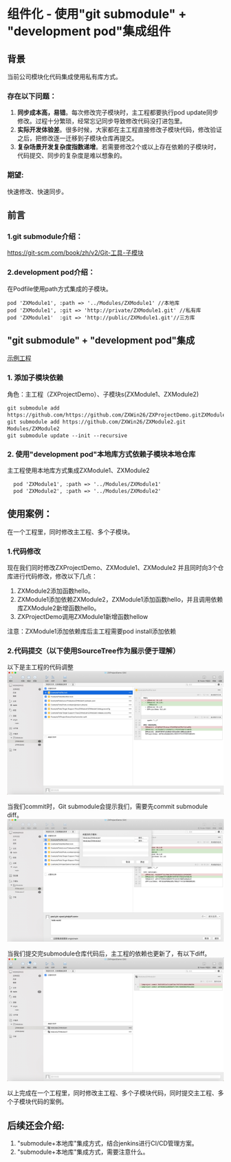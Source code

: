 # 组件化 - 使用"git submodule" + "development pod"集成组件

## 背景
当前公司模块化代码集成使用私有库方式。
### 存在以下问题：
1. **同步成本高，易错**。每次修改完子模块时，主工程都要执行pod update同步修改。过程十分繁琐，经常忘记同步导致修改代码没打进包里。
2. **实际开发体验差**。很多时候，大家都在主工程直接修改子模块代码，修改验证之后，把修改逐一迁移到子模块仓库再提交。
3. **复杂场景开发复杂度指数递增**。若需要修改2个或以上存在依赖的子模块时，代码提交、同步的复杂度是难以想象的。

### 期望:
快速修改、快速同步。

## 前言
### 1.git submodule介绍：
https://git-scm.com/book/zh/v2/Git-工具-子模块
### 2.development pod介绍：
在Podfile使用path方式集成的子模块。
```
pod 'ZXModule1', :path => '../Modules/ZXModule1' //本地库
pod 'ZXModule1', :git => 'http://private/ZXModule1.git' //私有库
pod 'ZXModule1'  :git => 'http://public/ZXModule1.git'//三方库
```

## "git submodule" + "development pod"集成

[示例工程](https://github.com/ZXWin26/ZXProjectDemo.git)
### 1. 添加子模块依赖
角色：主工程（ZXProjectDemo）、子模块s(ZXModule1、ZXModule2)

```
git submodule add https://github.com/https://github.com/ZXWin26/ZXProjectDemo.gitZXModule1
git submodule add https://github.com/ZXWin26/ZXModule2.git Modules/ZXModule2
git submodule update --init --recursive
```
### 2. 使用"development pod"本地库方式依赖子模块本地仓库
主工程使用本地库方式集成ZXModule1、ZXModule2
```
  pod 'ZXModule1', :path => '../Modules/ZXModule1'
  pod 'ZXModule2', :path => '../Modules/ZXModule2'
```

## 使用案例：
在一个工程里，同时修改主工程、多个子模块。

### 1.代码修改
现在我们同时修改ZXProjectDemo、ZXModule1、ZXModule2
并且同时向3个仓库进行代码修改，修改以下几点：
1. ZXModule2添加函数hello。
2. ZXModule1添加依赖ZXModule2，ZXModule1添加函数hello，并且调用依赖库ZXModule2新增函数hello。
3. ZXProjectDemo调用ZXModule1新增函数hellow

注意：ZXModule1添加依赖库后主工程需要pod install添加依赖

### 2.代码提交（以下使用SourceTree作为展示便于理解）
以下是主工程的代码调整
![-w1440](../media/16198456886587/16198495681543.jpg)

当我们commit时，Git submodule会提示我们，需要先commit submodule diff。
![-w1439](../media/16198456886587/16198496352200.jpg)

当我们提交完submodule仓库代码后，主工程的依赖也更新了，有以下diff。
![-w1440](../media/16198456886587/16198498704083.jpg)

以上完成在一个工程里，同时修改主工程、多个子模块代码，同时提交主工程、多个子模块代码的案例。

## 后续还会介绍:
1. "submodule+本地库"集成方式，结合jenkins进行CI/CD管理方案。
2. "submodule+本地库"集成方式，需要注意什么。